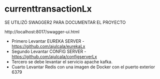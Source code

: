 # currenttransactionLx
SE UTILIZÓ SWAGGER2 PARA DOCUMENTAR EL PROYECTO

http://localhost:8017/swagger-ui.html
- Primero Levantar EUREKA SERVER - https://github.com/ajulcala/eurekaLx
- Segundo Levantar CONFIG SERVER - https://github.com/ajulcala/configserverLx
- Tercero se debe levantar el servicio apache kafka.
- Cuarto Levantar Redis con una imagen de Docker con el puerto exterior 6379
